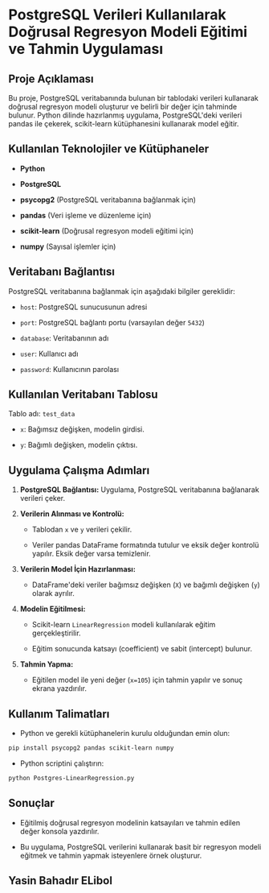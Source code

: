 
# PostgreSQL Verileri Kullanılarak Doğrusal Regresyon Modeli Eğitimi ve Tahmin Uygulaması

## Proje Açıklaması

Bu proje, PostgreSQL veritabanında bulunan bir tablodaki verileri kullanarak doğrusal regresyon modeli oluşturur ve belirli bir değer için tahminde bulunur. Python dilinde hazırlanmış uygulama, PostgreSQL'deki verileri pandas ile çekerek, scikit-learn kütüphanesini kullanarak model eğitir.

## Kullanılan Teknolojiler ve Kütüphaneler

-   **Python**
    
-   **PostgreSQL**
    
-   **psycopg2** (PostgreSQL veritabanına bağlanmak için)
    
-   **pandas** (Veri işleme ve düzenleme için)
    
-   **scikit-learn** (Doğrusal regresyon modeli eğitimi için)
    
-   **numpy** (Sayısal işlemler için)
    

## Veritabanı Bağlantısı

PostgreSQL veritabanına bağlanmak için aşağıdaki bilgiler gereklidir:

-   `host`: PostgreSQL sunucusunun adresi
    
-   `port`: PostgreSQL bağlantı portu (varsayılan değer `5432`)
    
-   `database`: Veritabanının adı
    
-   `user`: Kullanıcı adı
    
-   `password`: Kullanıcının parolası
    

## Kullanılan Veritabanı Tablosu

Tablo adı: `test_data`

-   `x`: Bağımsız değişken, modelin girdisi.
    
-   `y`: Bağımlı değişken, modelin çıktısı.
    

## Uygulama Çalışma Adımları

1.  **PostgreSQL Bağlantısı:** Uygulama, PostgreSQL veritabanına bağlanarak verileri çeker.
    
2.  **Verilerin Alınması ve Kontrolü:**
    
    -   Tablodan `x` ve `y` verileri çekilir.
        
    -   Veriler pandas DataFrame formatında tutulur ve eksik değer kontrolü yapılır. Eksik değer varsa temizlenir.
        
3.  **Verilerin Model İçin Hazırlanması:**
    
    -   DataFrame'deki veriler bağımsız değişken (`X`) ve bağımlı değişken (`y`) olarak ayrılır.
        
4.  **Modelin Eğitilmesi:**
    
    -   Scikit-learn `LinearRegression` modeli kullanılarak eğitim gerçekleştirilir.
        
    -   Eğitim sonucunda katsayı (coefficient) ve sabit (intercept) bulunur.
        
5.  **Tahmin Yapma:**
    
    -   Eğitilen model ile yeni değer (`x=105`) için tahmin yapılır ve sonuç ekrana yazdırılır.
        

## Kullanım Talimatları

-   Python ve gerekli kütüphanelerin kurulu olduğundan emin olun:
    

```bash
pip install psycopg2 pandas scikit-learn numpy
```

-   Python scriptini çalıştırın:
    

```bash
python Postgres-LinearRegression.py
```

## Sonuçlar

-   Eğitilmiş doğrusal regresyon modelinin katsayıları ve tahmin edilen değer konsola yazdırılır.
    
-   Bu uygulama, PostgreSQL verilerini kullanarak basit bir regresyon modeli eğitmek ve tahmin yapmak isteyenlere örnek oluşturur.

## Yasin Bahadır ELibol
